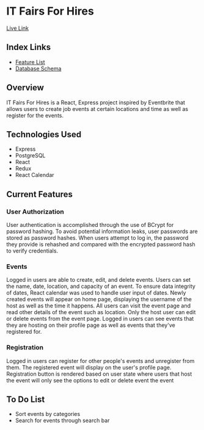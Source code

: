 # IT Fairs For Hires
[Live Link](https://it-fairs-for-hires.herokuapp.com/)

## Index Links
- [Feature List](https://github.com/rzh150030/Eventbrite-clone-project/wiki/MVP-Feature-List)
- [Database Schema](https://github.com/rzh150030/Eventbrite-clone-project/wiki/Database-Schema)

## Overview
IT Fairs For Hires is a React, Express project inspired by Eventbrite that allows users to create job events at certain locations and time as well as register for the events. 

## Technologies Used
- Express
- PostgreSQL
- React
- Redux
- React Calendar

## Current Features
### User Authorization
User authentication is accomplished through the use of BCrypt for password hashing. To avoid potential information leaks, user passwords are stored as password hashes. When users attempt to log in, the password they provide is rehashed and compared with the encrypted password hash to verify credentials.

### Events
Logged in users are able to create, edit, and delete events. Users can set the name, date, location, and capacity of an event. To ensure data integrity of dates, React calendar was used to handle user input of dates. Newly created events will appear on home page, displaying the username of the host as well as the time it happens. All users can visit the event page and read other details of the event such as location. Only the host user can edit or delete events from the event page. Logged in users can see events that they are hosting on their profile page as well as events that they've registered for.

### Registration
Logged in users can register for other people's events and unregister from them. The registered event will display on the user's profile page. Registration button is rendered based on user state where users that host the event will only see the options to edit or delete event the event 


## To Do List
- Sort events by categories
- Search for events through search bar

